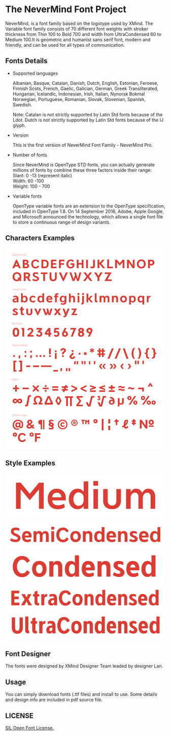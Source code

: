 # The NeverMind Font Project

NeverMind, is a font family based on the logotype used by XMind. The Variable font family consists of 70 different font weights with stroker thickness from Thin 100 to Bold 700 and width from UltraCondensed 60 to Medium 100.It is geometric and humanist sans serif font, modern and friendly, and can be used for all types of communication.

## Fonts Details

* Supported languages

    Albanian, Basque, Catalan, Danish, Dutch, English, Estonian, Feroese, Finnish Scots, French, Gaelic, Galician, German, Greek Transliterated, Hungarian,     Icelandic, Indonesian, Irish, Italian, Nynorsk Bokmal Norwegian, Portuguese, Romanian, Slovak, Slovenian, Spanish, Swedish.

    Note: Catalan is not strictly supported by Latin Std fonts because of the Ldot. Dutch is not strictly supported by Latin Std fonts because of the IJ glyph.

* Version

    This is the first version of NeverMind Font Family - NeverMind Pro.

* Number of fonts

    Since NeverMind is OpenType STD fonts, you can actually generate millions of fonts by combine these three factors inside their range:  
    Slant: 0 -13 (represent italic)   
    Width:  60 -100   
    Weight: 100 - 700  

* Variable fonts

    OpenType variable fonts are an extension to the OpenType specification, included in OpenType 1.8. On 14 September 2016, Adobe, Apple Google, and Microsoft announced the technology, which allows a single font file to store a continuous range of design variants.

## Characters Examples 

![](sources/Characters_1.png)

## Style Examples
  
![](sources/Medium.png)
![](sources/Semicondensed.png)
![](sources/condensed.png)
![](sources/Extracondensed.png)
![](sources/Ultracondensed.png)

## Font Designer

The fonts were designed by XMind Designer Team leaded by designer Lan.  

## Usage

You can simply download fonts (.ttf files) and install to use. Some details and design info are included in pdf source file.

## LICENSE 

[SIL Open Font License.](LICENSE)


